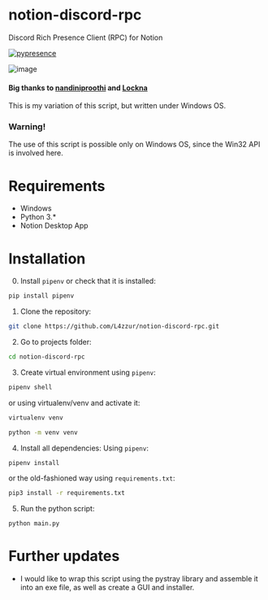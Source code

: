 ﻿# notion-discord-rpc
Discord Rich Presence Client (RPC) for Notion

[![pypresence](https://img.shields.io/badge/using-pypresence-00bb88.svg?style=for-the-badge&logo=discord&logoWidth=20)](https://github.com/qwertyquerty/pypresence)

![image](https://github.com/L4zzur/notion-discord-rpc/assets/66362624/669799e8-7cb0-4497-974f-c8ffa744d57d)

#### Big thanks to [nandiniproothi](https://github.com/nandiniproothi/notion-discord-rpc) and [Lockna](https://stackoverflow.com/a/70659506)
This is my variation of this script, but written under Windows OS.

### Warning!
The use of this script is possible only on Windows OS, since the Win32 API is involved here.

# Requirements
- Windows
- Python 3.*
- Notion Desktop App

# Installation
0. Install `pipenv` or check that it is installed:
```bash
pip install pipenv
```
1. Clone the repository:
```bash
git clone https://github.com/L4zzur/notion-discord-rpc.git
```
2. Go to projects folder:
```bash
cd notion-discord-rpc
```
3. Create virtual environment using `pipenv`:
```bash
pipenv shell
```
or using virtualenv/venv and activate it:
```bash
virtualenv venv
```
```bash
python -m venv venv
```
4. Install all dependencies:
Using `pipenv`:
```bash
pipenv install
```
or the old-fashioned way using `requirements.txt`:
```bash
pip3 install -r requirements.txt
```
5. Run the python script:
```bash
python main.py
```

# Further updates
- I would like to wrap this script using the pystray library and assemble it into an exe file, as well as create a GUI and installer.
